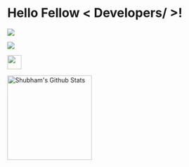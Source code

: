 <h1> Hello Fellow < Developers/ >!</h1>
<img src = "https://i.ibb.co/4tWxT9G/result.gif" width =auto>
<p>
  <a href="https://github.com/DenverCoder1/readme-typing-svg"><img src="https://readme-typing-svg.herokuapp.com?&font=IBM+Plex+Sans&color=abcdef&size=20&lines=Welcome+to+my+GitHub+Profile!;I'm+a+MERN+Developer;I'm+a+Computer+Science+engineer" /></a>
</p>
<p>
  <img src="https://i.giphy.com/media/3o75225E3756w2zMKk/giphy-downsized-large.gif" width ='32px'>
</p>
  <a href="https://github.com/shu-bham-dev/github-readme-stats"><img alt="Shubham's Github Stats" src="https://github-readme-streak-stats.herokuapp.com/?user=shu-bham-dev&theme=vue-dark&hide_border=true" height="192px"/></a>
